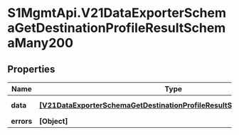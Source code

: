 # S1MgmtApi.V21DataExporterSchemaGetDestinationProfileResultSchemaMany200

## Properties
Name | Type | Description | Notes
------------ | ------------- | ------------- | -------------
**data** | [**[V21DataExporterSchemaGetDestinationProfileResultSchemaMany200Data]**](V21DataExporterSchemaGetDestinationProfileResultSchemaMany200Data.md) | Response data | [optional] 
**errors** | **[Object]** | Errors | [optional] 


